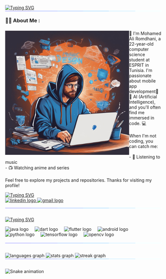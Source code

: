 [![Typing SVG](https://readme-typing-svg.demolab.com?font=Fira+Code&pause=1000&center=true&vCenter=true&random=true&width=435&lines=Hey+There!%F0%9F%91%8B;I'm+Mohamed+Ali+Romdhani)](https://git.io/typing-svg)
<img align="left"  src="https://github.com/medali28/medali28/blob/main/images/115834477-dbab4500-a447-11eb-908a-139a6edaec5c.gif"  />

<h3 align="left">👩‍💻  About Me :</h3>

###

<img align="left" height="400" width="400" src="https://github.com/medali28/medali28/blob/main/images/ccd096d6c7ab4b9db327031f434ed056.jpeg"  />

###

<p align="left">👋 I'm Mohamed Ali Romdhani, a 22-year-old computer science student at ESPRIT in Tunisia. I'm passionate about mobile app development📱🧠 AI (Artificial Intelligence), and you'll often find me immersed in code. 💻<br><br>When I'm not coding, you can catch me:<br><br>- 🎵 Listening to music<br>- 📺 Watching anime and series<br><br>Feel free to explore my projects and repositories. Thanks for visiting my profile!</p>
<a href="https://git.io/typing-svg"><img src="https://readme-typing-svg.demolab.com?font=Fira+Code&pause=1000&random=true&width=435&lines=Let's+Connect..!" alt="Typing SVG" /></a>
<div>
  <a href="https://www.linkedin.com/in/romdhani-mohamed-ali-a681a9183/">
   <img src="https://img.shields.io/static/v1?message=LinkedIn&logo=linkedin&label=&color=0077B5&logoColor=white&labelColor=&style=for-the-badge" height="40" alt="linkedin logo"  />
</a>

<a href="romdhanimohamedali.28@gmail.com">
   <img src="https://img.shields.io/static/v1?message=Gmail&logo=gmail&label=&color=D14836&logoColor=white&labelColor=&style=for-the-badge" height="40" alt="gmail logo"  />
</a>
</div>

<img align="left"  src="https://github.com/medali28/medali28/blob/main/images/115834477-dbab4500-a447-11eb-908a-139a6edaec5c.gif"  /><br>

<a href="https://git.io/typing-svg"><img src="https://readme-typing-svg.demolab.com?font=Fira+Code&pause=1000&repeat=false&random=true&width=435&lines=Skills%3A" alt="Typing SVG" /></a>
<div align="left">
  <img src="https://cdn.jsdelivr.net/gh/devicons/devicon/icons/java/java-original-wordmark.svg" height="40" alt="java logo"  />
  <img width="12" />
  <img src="https://cdn.jsdelivr.net/gh/devicons/devicon/icons/dart/dart-original.svg" height="40" alt="dart logo"  />
  <img width="12" />
  <img src="https://cdn.jsdelivr.net/gh/devicons/devicon/icons/flutter/flutter-original.svg" height="40" alt="flutter logo"  />
  <img width="12" />
  <img src="https://cdn.jsdelivr.net/gh/devicons/devicon/icons/android/android-original.svg" height="40" alt="android logo"  />
  <img width="12" />
  <img src="https://cdn.jsdelivr.net/gh/devicons/devicon/icons/python/python-original.svg" height="40" alt="python logo"  />
  <img width="12" />
  <img src="https://cdn.jsdelivr.net/gh/devicons/devicon/icons/tensorflow/tensorflow-original.svg" height="40" alt="tensorflow logo"  />
  <img width="12" />
  <img src="https://cdn.jsdelivr.net/gh/devicons/devicon/icons/opencv/opencv-original.svg" height="40" alt="opencv logo"  />
</div>
<br>
<img align="left"  src="https://github.com/medali28/medali28/blob/main/images/115834477-dbab4500-a447-11eb-908a-139a6edaec5c.gif"  /><br><br>
<div align="left">
  <img src="https://github-readme-stats.vercel.app/api/top-langs?username=medali28&locale=en&hide_title=false&layout=compact&card_width=320&langs_count=5&theme=algolia&hide_border=true&order=2" height="150" alt="languages graph"  />
  <img src="https://github-readme-stats.vercel.app/api?username=medali28&hide_title=false&hide_rank=false&show_icons=true&include_all_commits=true&count_private=true&disable_animations=false&theme=algolia&locale=en&hide_border=true&order=1" height="150" alt="stats graph"  />
  <img src="https://streak-stats.demolab.com?user=medali28&locale=en&mode=daily&theme=algolia&hide_border=true&border_radius=5&order=3" height="150" alt="streak graph"  />
</div>
<img align="left"  src="https://github.com/medali28/medali28/blob/main/images/115834477-dbab4500-a447-11eb-908a-139a6edaec5c.gif"  /><br><br>
<img src="https://raw.githubusercontent.com/medali28/medali28/output/snake.svg" alt="Snake animation" />

###
